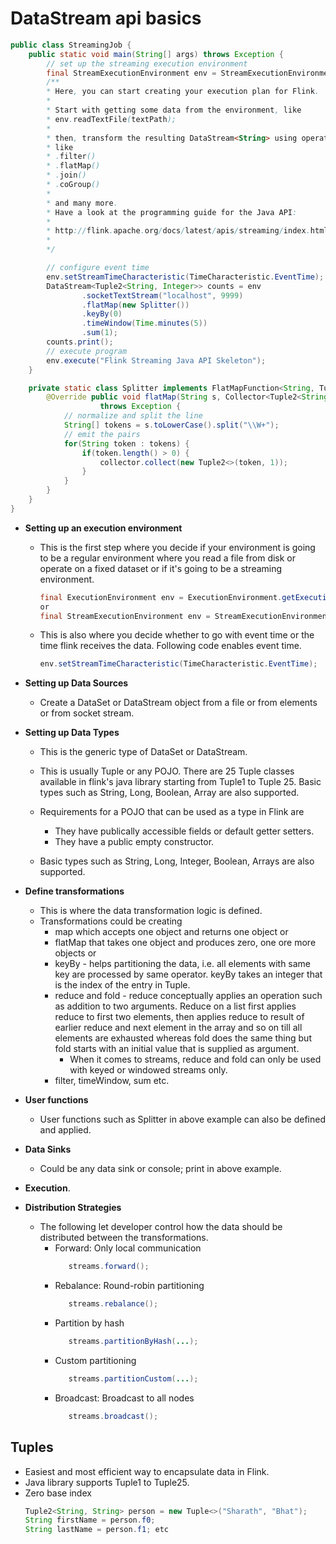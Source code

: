 # DataStream api basics

```java
public class StreamingJob { 
    public static void main(String[] args) throws Exception { 
        // set up the streaming execution environment 
        final StreamExecutionEnvironment env = StreamExecutionEnvironment.getExecutionEnvironment(); 
        /** 
        * Here, you can start creating your execution plan for Flink. 
        * 
        * Start with getting some data from the environment, like 
        * env.readTextFile(textPath); 
        * 
        * then, transform the resulting DataStream<String> using operations 
        * like 
        * .filter() 
        * .flatMap() 
        * .join() 
        * .coGroup() 
        * 
        * and many more. 
        * Have a look at the programming guide for the Java API: 
        * 
        * http://flink.apache.org/docs/latest/apis/streaming/index.html 
        * 
        */ 

        // configure event time 
        env.setStreamTimeCharacteristic(TimeCharacteristic.EventTime); 
        DataStream<Tuple2<String, Integer>> counts = env 
                .socketTextStream("localhost", 9999) 
                .flatMap(new Splitter()) 
                .keyBy(0) 
                .timeWindow(Time.minutes(5)) 
                .sum(1); 
        counts.print(); 
        // execute program 
        env.execute("Flink Streaming Java API Skeleton"); 
    } 

    private static class Splitter implements FlatMapFunction<String, Tuple2<String, Integer>> { 
        @Override public void flatMap(String s, Collector<Tuple2<String, Integer>> collector) 
                    throws Exception { 
            // normalize and split the line 
            String[] tokens = s.toLowerCase().split("\\W+"); 
            // emit the pairs 
            for(String token : tokens) { 
                if(token.length() > 0) { 
                    collector.collect(new Tuple2<>(token, 1)); 
                } 
            } 
        } 
    }
}
```

* **Setting up an execution environment**

  * This is the first step where you decide if your environment is going to be a regular environment where you read a file from disk or operate on a fixed dataset or if it's going to be a streaming environment.

    ```java
    final ExecutionEnvironment env = ExecutionEnvironment.getExecutionEnvironment();
    or
    final StreamExecutionEnvironment env = StreamExecutionEnvironment.getExecutionEnvironment();
    ```

  * This is also where you decide whether to go with event time or the time flink receives the data. Following code enables event time.

    ```java
    env.setStreamTimeCharacteristic(TimeCharacteristic.EventTime);
    ```

* **Setting up Data Sources**

  * Create a DataSet or DataStream object from a file or from elements or from socket stream.


* **Setting up Data Types**

  * This is the generic type of DataSet or DataStream.
  * This is usually Tuple or any POJO. There are 25 Tuple classes available in flink's java library starting from Tuple1 to Tuple 25. Basic types such as String, Long, Boolean, Array are also supported.
  * Requirements for a POJO that can be used as a type in Flink are

    * They have publically accessible fields or default getter setters.
    * They have a public empty constructor.

  * Basic types such as String, Long, Integer, Boolean, Arrays are also supported.



* **Define transformations**

  * This is where the data transformation logic is defined. 
  * Transformations could be creating 
    * map which accepts one object and returns one object or 
    * flatMap that takes one object and produces zero, one ore more objects or 
    * keyBy - helps partitioning the data, i.e. all elements with same key are processed by same operator. keyBy takes an integer that is the index of the entry in Tuple.
    * reduce and fold - reduce conceptually applies an operation such as addition to two arguments. Reduce on a list first applies reduce to first two elements, then applies reduce to result of earlier reduce and next element in the array and so on till all elements are exhausted whereas fold does the same thing but fold starts with an initial value that is supplied as argument.
      * When it comes to streams, reduce and fold can only be used with keyed or windowed streams only.
    * filter, timeWindow, sum etc.


* **User functions**

  * User functions such as Splitter in above example can also be defined and applied.


* **Data Sinks**

  * Could be any data sink or console; print in above example.


* **Execution**.

* **Distribution Strategies**

  * The following let developer control how the data should be distributed between the transformations.
    * Forward: Only local communication
       ```java
          streams.forward();
       ```
    * Rebalance: Round-robin partitioning
       ```java
          streams.rebalance();
        ```
    * Partition by hash
       ```java
          streams.partitionByHash(...);
       ```
    * Custom partitioning
       ```java
          streams.partitionCustom(...);
       ```
    * Broadcast: Broadcast to all nodes
       ```java
          streams.broadcast();
       ```

## Tuples

* Easiest and most efficient way to encapsulate data in Flink.
* Java library supports Tuple1 to Tuple25.
* Zero base index
  ```java
  Tuple2<String, String> person = new Tuple<>("Sharath", "Bhat");
  String firstName = person.f0;
  String lastName = person.f1; etc
  ```


